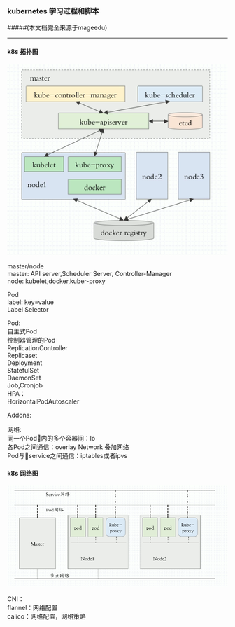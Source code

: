 ### kubernetes 学习过程和脚本  
#####(本文档完全来源于mageedu)
***
#### k8s 拓扑图
![image](https://github.com/king131/kubernetes/blob/master/kubeadm/images/k8stuopu.png)




master/node  
  master: API server,Scheduler Server,   Controller-Manager  
  node: kubelet,docker,kuber-proxy  

Pod  
  label: key=value  
  Label Selector  

Pod:  
  自主式Pod  
  控制器管理的Pod  
    ReplicationController  
    Replicaset  
    Deployment  
    StatefulSet  
    DaemonSet  
    Job,Cronjob  
HPA：  
  HorizontalPodAutoscaler  

Addons:  

网络:  
  同一个Pod内的多个容器间：lo  
  各Pod之间通信：overlay Network 叠加网络  
  Pod与service之间通信：iptables或者ipvs
#### k8s 网络图
![image](https://github.com/king131/kubernetes/blob/master/kubeadm/images/k8s_network.png)  

CNI：  
  flannel：网络配置  
  calico：网络配置，网络策略  

